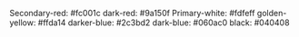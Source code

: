 Secondary-red: #fc001c
dark-red: #9a150f
Primary-white: #fdfeff
golden-yellow: #ffda14
darker-blue: #2c3bd2
dark-blue: #060ac0
black: #040408
